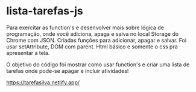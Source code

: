 # lista-tarefas-js
Para exercitar as function's e desenvolver mais sobre lógica de programação, onde você adiciona, apaga e salva no local Storage do Chrome com JSON. 
Criadas funções para adicionar, apagar e salvar. 
Foi usar setAttribute, DOM com parent. Html básico e somente o css pra apresentar a tela.

O objetivo do código foi mostrar como usar function's e criar uma lista de tarefas onde pode-se apagar e incluir atividades!

https://tarefasilva.netlify.app/
